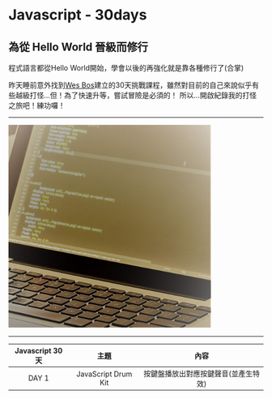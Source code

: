 # Javascript - 30days


## 為從 Hello World 晉級而修行


程式語言都從Hello World開始，學會以後的再強化就是靠各種修行了(合掌)


昨天睡前意外找到[Wes Bos](https://javascript30.com/)建立的30天挑戰課程，雖然對目前的自己來說似乎有些越級打怪...但！為了快速升等，嘗試冒險是必須的！
所以...開啟紀錄我的打怪之旅吧！練功囉！


---


<img src="coding-computer.jpg" width="400px" alt="coding">


---


| Javascript 30天   |        主題         |                 內容                    |
|:--:|:--:|:--:| 
|       DAY 1       | JavaScript Drum Kit |   按鍵盤播放出對應按鍵聲音(並產生特效)   |

